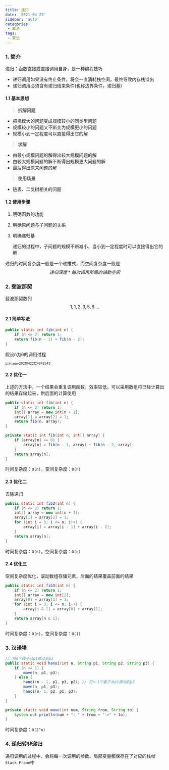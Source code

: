 ```yaml
---
title: 递归
date: '2021-04-22'
sidebar: 'auto'
categories:
 - 算法
tags:
 - 算法
---
```


### 1. 简介

递归：函数直接或直接调用自身，是一种编程技巧

- 递归调用如果没有终止条件，将会一直消耗栈空间，最终导致内存栈溢出
- 递归调用必须含有递归结束条件(也称边界条件，递归基)

#### 1.1 基本思想

> **拆解问题**

- 把规模大的问题变成规模较小的同类型问题
- 规模较小的问题又不断变为规模更小的问题
- 规模小到一定程度可以直接得出它的解

> **求解**

- 由最小规模问题的解得出较大规模问题的解
- 由较大规模问题的解不断得出规模更大问题的解
- 最后得出原来问题的解

> **使用场景**

- 链表、二叉树相关的问题

#### 1.2 使用步骤

1. 明确函数的功能

2. 明确原问题与子问题的关系

3. 明确递归基

   递归的过程中，子问题的规模不断减小，当小到一定程度时可以直接得出它的解
   

递归的时间复杂度一般是一个递推式，而空间复杂度一般是
$$
递归深度*每次调用所需的辅助空间
$$

### 2. 斐波那契

斐波那契数列
$$
1, 1, 2, 3, 5, 8....
$$

#### 2.1 简单写法

```java
public static int fib(int n) {
    if (n <= 2) return 1;
    return fib(n - 1) + fib(n - 2);
}
```

假设n为6的调用过程

<img src="https://gitee.com/dingwanli/picture/raw/master/20210422124849.png" alt="image-20210422124842543" style="zoom:70%;" />

#### 2.2 优化一

上述的方法中，一个结果会重复调用函数，效率较低，可以采用数组将已经计算出的结果存储起来，供后面的计算使用

```java
public static int fib(int n) {
    if (n <= 2) return 1;
    int[] array = new int[n + 1];
    array[1] = array[2] = 1;
    return fib(n, array);
}

private static int fib(int n, int[] array) {
    if (array[n] == 0) {
        array[n] = fib(n - 1, array) + fib(n - 2, array);
    }
    return array[n];
}
```

时间复杂度：`O(n)`，空间复杂度：`O(n)`

#### 2.3 优化二

去除递归

```java
public static int fib2(int n) {
    if (n <= 2) return 1;
    int[] array = new int[n + 1];
    array[1] = array[2] = 1;
    for (int i = 3; i <= n; i++) {
        array[i] = array[i - 1] + array[i - 2];
    }
    return array[n];
}
```

时间复杂度：`O(n)`，空间复杂度：`O(n)`

#### 2.4 优化三

空间复杂度优化，滚动数组存储元素，后面的结果覆盖前面的结果

```java
public static int fib3(int n) {
    if (n <= 2) return 1;
    int[] array = new int[2];
    array[0] = array[1] = 1;
    for (int i = 3; i <= n; i++) {
        array[i & 1] = array[0] + array[1];
    }
    return array[n & 1];
}
```

时间复杂度：`O(n)`，空间复杂度：`O(1)`

### 3. 汉诺塔

```java
// 将n个碟子从p1挪动到p3
public static void hanoi(int n, String p1, String p2, String p3) {
    if (n <= 1) {
        move(n, p1, p3);
    } else {
        hanoi(n - 1, p1, p3, p2); // 将n-1个盘子从p1挪动到p2
        move(n, p1, p3);
        hanoi(n- 1, p2, p1, p3);
    }
}

private static void move(int num, String from, String to) {
    System.out.println(num + ": " + from + "->" + to);
}
```

时间复杂度：`O(2^n)`

### 4. 递归转非递归

递归调用的过程中，会将每一次调用的参数、局部变量都保存在了对应的栈帧`Stack Frame`中
